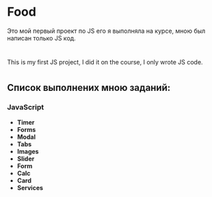 # Food

Это мой первый проект по JS его я выполняла на курсе, мною был написан только JS код. 

# 

This is my first JS project, I did it on the course, I only wrote JS code.

#

## Список выполнених мною заданий:

### JavaScript

* **Timer** 
* **Forms** 
* **Modal** 
* **Tabs** 
* **Images** 
* **Slider** 
* **Form** 
* **Calc** 
* **Card** 
* **Services** 
